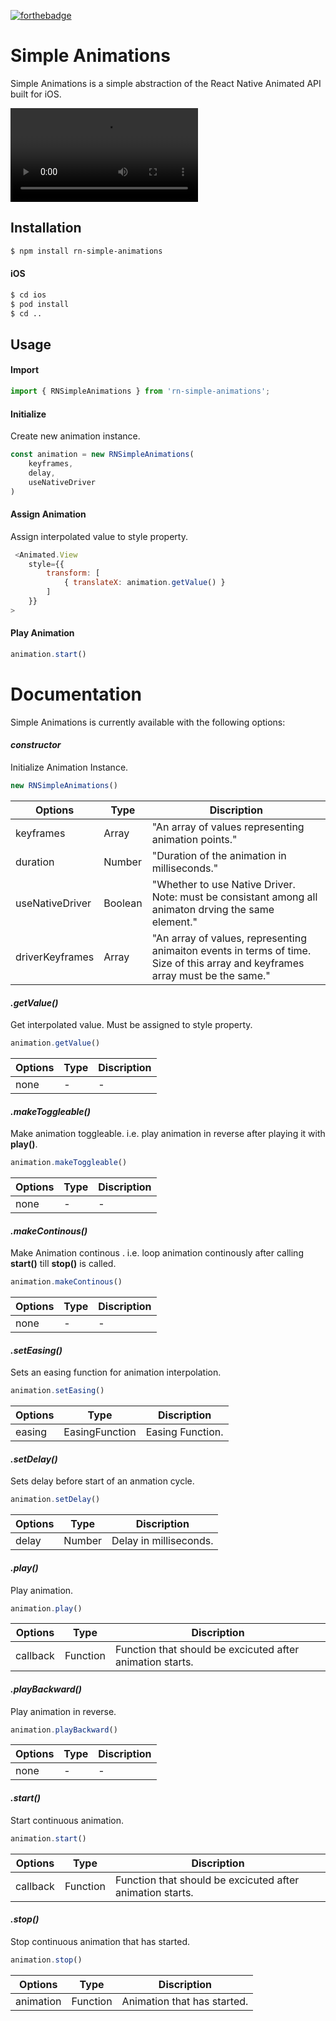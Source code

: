 [![forthebadge](https://forthebadge.com/images/badges/uses-js.svg)](https://forthebadge.com)

# Simple Animations
Simple Animations is a simple abstraction of the React Native Animated API built for iOS.

![Demo](https://github.com/FarazzShaikh/RN-SimpleAnimations/blob/master/assets/demo.mov)

## Installation
```sh
$ npm install rn-simple-animations
```
#### iOS
```sh
$ cd ios
$ pod install
$ cd ..
```
## Usage
#### Import
```js
import { RNSimpleAnimations } from 'rn-simple-animations';
```
#### Initialize
Create new animation instance.
```js
const animation = new RNSimpleAnimations(
    keyframes,
    delay,
    useNativeDriver
)
```
#### Assign Animation
Assign interpolated value to style property.
```js
 <Animated.View
    style={{
        transform: [
            { translateX: animation.getValue() }
        ]
    }}
>
```
#### Play Animation
```js
animation.start()
```
# Documentation
Simple Animations is currently available with the following options:
#### *constructor*
Initialize Animation Instance.
```js
new RNSimpleAnimations()
```
| Options | Type | Discription |
| ------ | ------ | ------ |
| keyframes | Array<Any> | "An array of values representing animation points." |
| duration | Number | "Duration of the animation in milliseconds." |
| useNativeDriver | Boolean | "Whether to use Native Driver. Note: must be consistant among all animaton drving the same element." |
| driverKeyframes | Array<Number> | "An array of values, representing animaiton events in terms of time. Size of this array and keyframes array must be the same." |

#### *.getValue()*
Get interpolated value. Must be assigned to style property.
```js
animation.getValue()
```
| Options | Type | Discription |
| ------ | ------ | ------ |
| none | - | - |

#### *.makeToggleable()*
Make animation toggleable. i.e. play animation in reverse after playing it with __play()__.
```js
animation.makeToggleable()
```
| Options | Type | Discription |
| ------ | ------ | ------ |
| none | - | - |

#### *.makeContinous()*
Make Animation continous . i.e. loop animation continously after calling __start()__ till __stop()__ is called.
```js
animation.makeContinous()
```
| Options | Type | Discription |
| ------ | ------ | ------ |
| none | - | - |

#### *.setEasing()*
Sets an easing function for animation interpolation.
```js
animation.setEasing()
```
| Options | Type | Discription |
| ------ | ------ | ------ |
| easing | EasingFunction | Easing Function. |

#### *.setDelay()*
Sets delay before start of an anmation cycle.
```js
animation.setDelay()
```
| Options | Type | Discription |
| ------ | ------ | ------ |
| delay | Number | Delay in milliseconds. |

#### *.play()*
Play animation.
```js
animation.play()
```
| Options | Type | Discription |
| ------ | ------ | ------ |
| callback | Function | Function that should be excicuted after animation starts. |

#### *.playBackward()*
Play animation in reverse.
```js
animation.playBackward()
```
| Options | Type | Discription |
| ------ | ------ | ------ |
| none | - | - |

#### *.start()*
Start continuous animation.
```js
animation.start()
```
| Options | Type | Discription |
| ------ | ------ | ------ |
| callback | Function | Function that should be excicuted after animation starts. |

#### *.stop()*
Stop continuous animation that has started.
```js
animation.stop()
```
| Options | Type | Discription |
| ------ | ------ | ------ |
| animation | Function | Animation that has started. |



